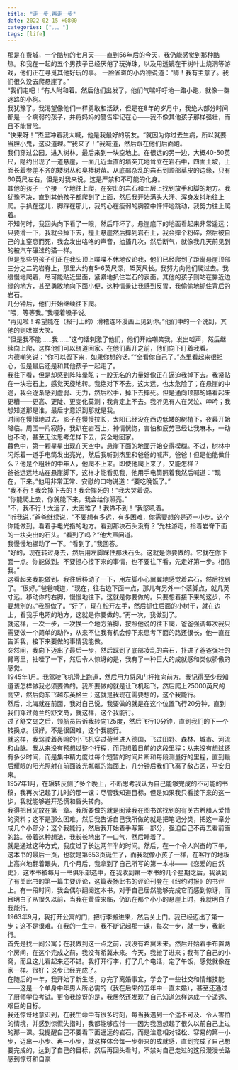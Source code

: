 ```yaml
---
title: "走一步,再走一步"
date: 2022-02-15 +0800
categories: ["。。。"]
tags: [life]
---
```


那是在费城，一个酷热的七月天——直到56年后的今天，我仍能感觉到那种酷热。和我在一起的五个男孩子已经厌倦了玩弹珠，以及用透镜在干树叶上烧洞等游戏，他们正在寻觅其他好玩的事。
一脸雀斑的小内德说道：“嗨！我有主意了。我们很久没去爬悬崖了。”  
“我们走吧！”有人附和着。然后他们出发了，他们气喘吁吁地一路小跑，就像一群迷路的小狗。  
我犹豫了。我渴望像他们一样勇敢和活跃，但是在8年的岁月中，我绝大部分时间都是一个病弱的孩子，并将妈妈的警告牢记在心——我不像其他孩子那样强壮，而且不能冒险。  
“快来呀！”杰里冲着我大喊，他是我最好的朋友。“就因为你过去生病，所以就要当胆小鬼，这没道理。”“我来了！”我喊道，然后跟在他们后面跑。  
我们穿过公园，进入树林，最后来到一块空地上。在很远的另一边，大概40-50英尺，隐约出现了一道悬崖，一面几近垂直的墙突兀地耸立在岩石中，四面土坡，上面长着参差不齐的矮树丛和臭椿树苗。从底部杂乱的岩石到顶部草皮的边缘，只有60英尺左右，但是对我来说，这是严禁和不可能的化身。  
其他的孩子一个接一个地往上爬，在突出的岩石和土层上找到放手和脚的地方。我犹豫不决，直到其他孩子都爬到了上面，然后我开始满头大汗、浑身发抖地往上爬。手扒在这儿，脚踩在那儿，我的心在瘦弱的胸腔中怦怦地跳动，我努力往上爬着。  
不知何时，我回头向下看了一眼，然后吓坏了。悬崖底下的地面看起来非常遥远；只要滑一下，我就会掉下去，撞上悬崖然后摔到岩石上，我会摔个粉碎，然后被自己的血窒息而死，我会发出咯咯的声音，抽搐几次，然后断气，就像我几天前见到的被汽车碾过的猫一样。  
但是那些男孩子们正在我头顶上喋喋不休地议论我，他们已经爬到了距离悬崖顶部三分之二的岩脊上，那里大约有5-6英尺深，15英尺长。我努力向他们爬过去。我缓慢地爬着，尽可能贴近里面，紧紧地扒住岩石的表面。其他的孩子则站在靠近边缘的地方，甚至勇敢地向下面小便，这种情景让我感到反胃，我偷偷地抓住背后的岩石。  
几分钟后，他们开始继续往下爬。  
“喂，等等我。”我哑着嗓子说。  
“再见啦！希望能在（报刊上的）滑稽连环漫画上见到你。”他们中的一个说到，其他的则哄堂大笑。  
“但是我不能……我……”这句话刺激了他们，他们开始嘲笑我，发出嘘声，然后继续向上爬，这样他们可以绕道回家。在他们离开之前，他们向下盯着我看。  
内德嘲笑说：“你可以留下来，如果你想的话。”“全看你自己了。”杰里看起来很担心，但是最后还是和其他孩子一起走了。  
我往下看，但是却感到阵阵晕眩；一股无名的力量好像正在逼迫我掉下去。我紧贴在一块岩石上，感觉天旋地转。我绝对下不去。这太远，也太危险了；在悬崖的中途，我会逐渐感到虚弱、无力，然后松手，掉下去摔死。但是通向顶部的路看起来更糟——更高、更陡、更变化莫测；我肯定上不去。我听见有人在哭泣、呻吟；我想知道那是谁，最后才意识到那就是我。  
时间在慢慢地过去。影子在慢慢拉长，太阳已经没在西边低矮的树梢下，夜幕开始降临。周围一片寂静，我趴在岩石上，神情恍惚，害怕和疲劳已经让我麻木，一动也不动，甚至无法思考怎样下去，安全地回家。  
暮色中，第一颗星星出现在天空中，悬崖下面的地面开始变得模糊。不过，树林中闪烁着一道手电筒发出亮光，然后我听到杰里和爸爸的喊声。爸爸！但是他能做什么？他是个粗壮的中年人，他爬不上来。即使他爬上来了，又能怎样？  
爸爸远远地站在悬崖脚下，这样才能看见我，他用手电筒照着我然后喊道：“现在，下来。”他用非常正常、安慰的口吻说道：“要吃晚饭了。”  
“我不行！我会掉下去的！我会摔死的！”我大哭着说。  
“你能爬上去，你就能下来，我会给你照亮。”  
“不，我不行！太远了，太困难了！我做不到！”我怒吼着。  
“听我说，”爸爸继续说，“不要想有多远，有多困难，你需要想的是迈一小步。这个你能做到。看着手电光指的地方。看到那块石头没有？”光柱游走，指着岩脊下面的一块突出的石头。“看到了吗？”他大声问道。  
我慢慢地挪动了一下。“看到了。”我回答。  
“好的，现在转过身去，然后用左脚踩住那块石头。这就是你要做的。它就在你下面一点。你能做到。不要担心接下来的事情，也不要往下看，先走好第一步。相信我。”  
这看起来我能做到。我往后移动了一下，用左脚小心翼翼地感觉着岩石，然后找到了。“很好。”爸爸喊道，“现在，往右边下面一点，那儿有另外一个落脚点，就几英寸远。移动你的右脚，慢慢地往下。这就是你要做的。只要想着接下来的这步，不要想别的。”我照做了。“好了，现在松开左手，然后抓住后面的小树干，就在边上，看我手电照的地方，这就是你要做的。”再一次，我做到了。  
就这样，一次一步，一次换一个地方落脚，按照他说的往下爬，爸爸强调每次我只需要做一个简单的动作，从来不让我有机会停下来思考下面的路还很长，他一直在告诉我，接下来要做的事情我能做。  
突然间，我向下迈出了最后一步，然后踩到了底部凌乱的岩石，扑进了爸爸强壮的臂弯里，抽噎了一下，然后令人惊讶的是，我有了一种巨大的成就感和类似骄傲的感觉。  
1945年1月。我驾驶飞机滑上跑道，然后用力将风门杆推向前方。我记得至少我知道该怎样做我必须要做的。我所要做的就是让飞机起飞，然后爬上25000英尺的高空，然后向东飞越东英格兰；这就是我现在需要想的，这个我能行。  
然后，北海就在前面，我对自己说，我要做的就是在这个位置飞行20分钟，直到我们穿过荷兰的舒文岛，就这样，这个我能行。  
过了舒文岛之后，领航员告诉我转向125度，然后飞行10分钟，直到我们的下一个转换点。很好，不是很困难，这个我能行。  
就这样，我驾驶着轰鸣的小飞机穿过荷兰进入德国，飞过田野、森林、城市、河流和山脉。我从来没有预想过整个行程，而只想着目前的这段里程；从来没有想过还有多少时间，而是集中精力度过每个短暂的时间片断和每段测量好的里程，直到最后耀眼的阳光照射在前面波光粼粼的海面上，几分钟后我们飞离了敌占区，平安归来。  
1957年1月，在辗转反侧了多个晚上，不断思考我认为自己能够完成的不可能的书稿，我再次记起了儿时的那一课：尽管我知道目标，但是如果我只看接下来的这一步，我就能够避开恐慌和昏头转向。  
我得把目光放在第一章。我所要做的就是阅读我在图书馆找到的有关古希腊人爱情的资料；这不是那么困难。然后我告诉自己我所做的就是把笔记分类，把这一章分成几个小部分；这个我能行，然后我开始着手写第一部分，强迫自己不再去看前面的路。带着这种想法，我长长地出了一口气，然后睡着了。  
就是通过这种方式，我度过了长达两年半的时间。然后，在一个令人兴奋的下午，这本书的最后一页，也就是第653页诞生了，而我就像小孩子一样，在客厅的地板上高兴地翻着跟头，几个月后，我拿到了自己所写的第一本书——《恋爱的自然史》，这本书被每月一书俱乐部选中，在我收到第一本书的几个星期之后，我读到了有关此书的第一篇主要评论，这篇表扬此书的评论刊登在《纽约时报》的书评上。有一段时间，我会偶尔翻阅这本书，对于自己居然能够完成它而感到惊讶，而且明白了从很久以前，当我在黄昏来临，仍趴在那个小小的悬崖上时，我就明白了我能行。  
1963年9月，我打开公寓的门，把行李搬进来，然后关上门。我已经迈出了第一步；这不是很难。在我的一生中，我不断记起那一课，每次一步，就一步，我能行。  
首先是找一间公寓；在我做到这一点之前，我没有希冀未来。然后开始着手布置两个房间，在这个完成之前，我没有希冀未来。今天，我搬了进来；我有了自己的小窝，而且这儿看起来还不错。我打开行李，打了几个电话，定了午饭，感觉就像在家一样。很好；这步已经完成了。  
在随后的一年，我开始了新生活，办完了离婚事宜，学会了一些社交和情绪技能——这是一个单身中年男人所必需的（我在后来的五年中一直未婚），甚至还通过了厨师学位考试。更令我惊讶的是，我居然还发现了自己知道怎样达成一个遥远、艰巨的目标。  
我还惊讶地意识到，在我生命中有很多时刻，每当我遇到一个遥不可及、令人害怕的情境，并感到惊慌失措时，我都能够应付——因为我回想起了很久以前自己上过的那一课。我提醒自己不要看下面遥远的岩石，而是注意相对轻松、容易的第一小步，迈出一小步、再一小步，就这样体会每一步带来的成就感，直到完成了自己想要完成的，达到了自己的目标，然后再回头看时，不禁对自己走过的这段漫漫长路感到惊讶和自豪  
